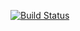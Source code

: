 [![Build Status](https://travis-ci.org/ashraf-revo/registration.svg?branch=master)](https://travis-ci.org/ashraf-revo/registration)